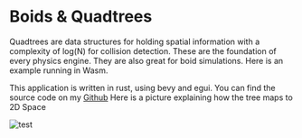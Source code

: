 
# Boids & Quadtrees

Quadtrees are data structures for holding spatial information with a complexity of log(N) for collision detection. These are the foundation of every physics engine. They are also great for boid simulations. Here is an example running in Wasm.


This application is written in rust, using bevy and egui. You can find the source code on my [Github](https://github.com/Lommix/quadtree_boid_simulation)
Here is a picture explaining how the tree maps to 2D Space


![test](/media/boids/quad.jpg)

